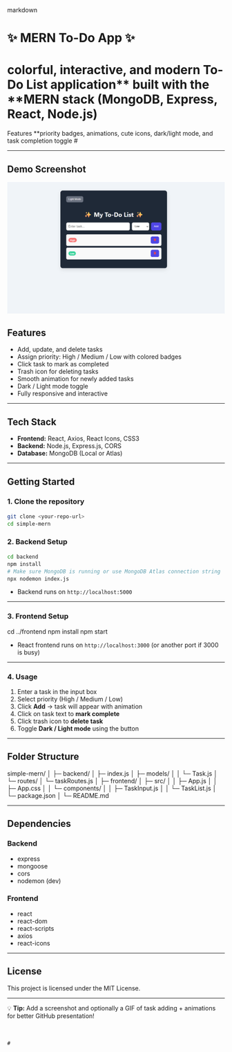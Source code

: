 


markdown
# ✨ MERN To-Do App ✨

# colorful, interactive, and modern To-Do List application** built with the **MERN stack (MongoDB, Express, React, Node.js)
Features **priority badges, animations, cute icons, dark/light mode, and task completion toggle #

---

## **Demo Screenshot**

![Screenshot](image2.png)  



## **Features**

- Add, update, and delete tasks  
- Assign priority: High / Medium / Low with colored badges  
- Click task to mark as completed  
- Trash icon for deleting tasks  
- Smooth animation for newly added tasks  
- Dark / Light mode toggle  
- Fully responsive and interactive  

---

## **Tech Stack**

- **Frontend:** React, Axios, React Icons, CSS3  
- **Backend:** Node.js, Express.js, CORS  
- **Database:** MongoDB (Local or Atlas)  

---

## **Getting Started**

### **1. Clone the repository**

```bash
git clone <your-repo-url>
cd simple-mern
````

### **2. Backend Setup**

```bash
cd backend
npm install
# Make sure MongoDB is running or use MongoDB Atlas connection string
npx nodemon index.js
```

* Backend runs on `http://localhost:5000`

---

### **3. Frontend Setup**


cd ../frontend
npm install
npm start


* React frontend runs on `http://localhost:3000` (or another port if 3000 is busy)

---

### **4. Usage**

1. Enter a task in the input box
2. Select priority (High / Medium / Low)
3. Click **Add** → task will appear with animation
4. Click on task text to **mark complete**
5. Click trash icon to **delete task**
6. Toggle **Dark / Light mode** using the button

---

## **Folder Structure**

simple-mern/
│
├─ backend/
│   ├─ index.js
│   ├─ models/
│   │   └─ Task.js
│   └─ routes/
│       └─ taskRoutes.js
│
├─ frontend/
│   ├─ src/
│   │   ├─ App.js
│   │   ├─ App.css
│   │   └─ components/
│   │       ├─ TaskInput.js
│   │       └─ TaskList.js
│   └─ package.json
│
└─ README.md

---

## **Dependencies**

### Backend

* express
* mongoose
* cors
* nodemon (dev)

### Frontend

* react
* react-dom
* react-scripts
* axios
* react-icons

---

## **License**

This project is licensed under the MIT License.

---

💡 **Tip:** Add a screenshot and optionally a GIF of task adding + animations for better GitHub presentation!

```


#
